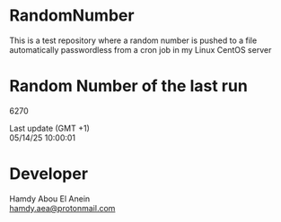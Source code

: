 # RandomNumber    
This is a test repository where a random number is pushed to a file automatically passwordless from a cron job in my Linux CentOS server    
# Random Number of the last run   
6270
      
Last update (GMT +1)    
05/14/25 10:00:01
# Developer    
Hamdy Abou El Anein   
hamdy.aea@protonmail.com
